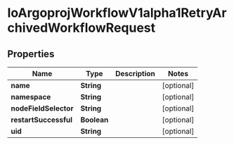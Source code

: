 

# IoArgoprojWorkflowV1alpha1RetryArchivedWorkflowRequest


## Properties

Name | Type | Description | Notes
------------ | ------------- | ------------- | -------------
**name** | **String** |  |  [optional]
**namespace** | **String** |  |  [optional]
**nodeFieldSelector** | **String** |  |  [optional]
**restartSuccessful** | **Boolean** |  |  [optional]
**uid** | **String** |  |  [optional]




